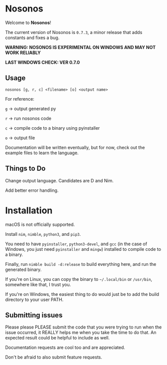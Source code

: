 # Nosonos

Welcome to **Nosonos**!

The current version of Nosonos is `0.7.3`, a minor release that adds constants and fixes a bug.

**WARNING: NOSONOS IS EXPERIMENTAL ON WINDOWS AND MAY NOT WORK RELIABLY**

**LAST WINDOWS CHECK: VER 0.7.0**

## Usage
`nosonos [g, r, c] <filename> [o] <output name>`

For reference:

`g` -> output generated py

`r` -> run nosonos code

`c` -> compile code to a binary using pyinstaller

`o` -> output file

Documentation will be written eventually, but for now, check out the example files to learn the language.

## Things to Do
Change output language. Candidates are D and Nim.

Add better error handling.

# Installation
macOS is not officially supported.

Install `nim`, `nimble`, `python3`, and `pip3`.

You need to have `pyinstaller`, `python3-devel`, and `gcc` (in the case of Windows, you just need `pyinstaller` and `mingw`) installed to compile code to a binary.

Finally, run `nimble build -d:release` to build everything here, and run the generated binary.

If you're on Linux, you can copy the binary to `~/.local/bin` or `/usr/bin`, somewhere like that, I trust you.

If you're on Windows, the easiest thing to do would just be to add the build directory to your user PATH.

## Submitting issues
Please please PLEASE submit the code that you were trying to run when the issue occurred, it REALLY helps me when you take the time to do that. An expected result could be helpful to include as well.

Documentation requests are cool too and are appreciated.

Don't be afraid to also submit feature requests.
